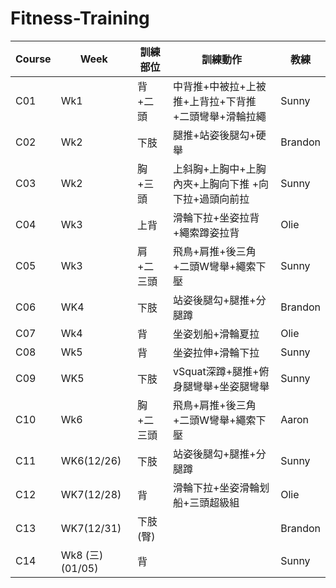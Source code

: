 # Fitness-Training

Course        | Week | 訓練部位 | 訓練動作 | 教練
------------  | ----  | ---  | ---  | ---
C01    | Wk1 |  背+二頭 | 中背推+中被拉+上被推+上背拉+下背推+二頭彎舉+滑輪拉繩 | Sunny
C02    | Wk2 |  下肢   |  腿推+站姿後腿勾+硬舉 | Brandon
C03    | Wk2 |  胸+三頭|  上斜胸+上胸中+上胸內夾+上胸向下推 +向下拉+過頭向前拉| Sunny 
C04    | Wk3 |  上背   |  滑輪下拉+坐姿拉背+繩索蹲姿拉背   | Olie
C05    | Wk3 |  肩+二三頭 |  飛鳥+肩推+後三角+二頭W彎舉+繩索下壓 | Sunny
C06    | WK4 |  下肢   |  站姿後腿勾+腿推+分腿蹲 | Brandon 
C07    | Wk4 |  背     |  坐姿划船+滑輪夏拉 | Olie
C08    | Wk5 |  背  |  坐姿拉伸+滑輪下拉 | Sunny
C09    | WK5 |  下肢   |  vSquat深蹲+腿推+俯身腿彎舉+坐姿腿彎舉 | Sunny 
C10    | Wk6 |  胸+二三頭  |  飛鳥+肩推+後三角+二頭W彎舉+繩索下壓 | Aaron
C11    | WK6(12/26) |  下肢   |  站姿後腿勾+腿推+分腿蹲 | Sunny
C12    | WK7(12/28) |  背   | 滑輪下拉+坐姿滑輪划船+三頭超級組 | Olie
C13    | WK7(12/31) |  下肢(臀)   |   | Brandon 
C14    | Wk8 (三) (01/05)|   背   |      | Sunny
